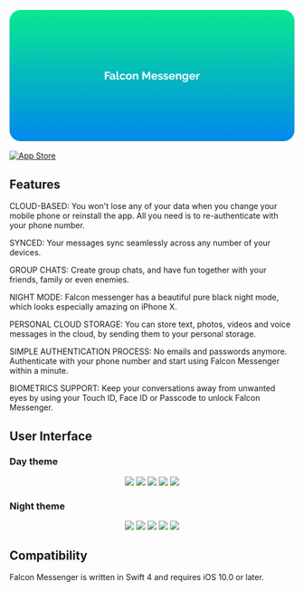 
<p align="center">
 <img src="https://raw.githubusercontent.com/RMizin/FalconMessenger/master/Screenshots/gitTitle.png" />
</p> 
<a target="_blank" href="https://itunes.apple.com/app/id1313765714"><img src="http://www.binpress.com/uploads/store33364/itunes-app-store-logo.png" width="290" height="100" alt="App Store" /></a>

## Features

CLOUD-BASED: You won't lose any of your data when you change your mobile phone or reinstall the app. All you need is to re-authenticate with your phone number.

SYNCED: Your messages sync seamlessly across any number of your devices.

GROUP CHATS: Create group chats, and have fun together with your friends, family or even enemies.

NIGHT MODE: Falcon messenger has a beautiful pure black night mode, which looks especially amazing on iPhone X.

PERSONAL CLOUD STORAGE: You can store text, photos, videos and voice messages in the cloud, by sending them to your personal storage.

SIMPLE AUTHENTICATION PROCESS: No emails and passwords anymore. Authenticate with your phone number and start using Falcon Messenger within a minute.

BIOMETRICS SUPPORT: Keep your conversations away from unwanted eyes by using your Touch ID, Face ID or Passcode to unlock Falcon Messenger.

## User Interface
### Day theme
<p align="center">

 <img src="https://raw.githubusercontent.com/RMizin/Falcon/master/Screenshots/5.8DarkWelcome.png?token=ASVYwtueoIyYtK32iWcGBeHCgei0dm4bks5bC8FfwA%3D%3D" width="171"/>
 <img src="https://raw.githubusercontent.com/RMizin/Falcon/master/Screenshots/5.8LightContacts.jpg?token=ASVYwuF9HmCxhU91WFATXbrvwgamIiK9ks5bC8HzwA%3D%3D" width="171"/>
 <img src="https://raw.githubusercontent.com/RMizin/Falcon/master/Screenshots/5.8LightChats.jpg?token=ASVYwhrMIqe5MUCbTSV643VeBRHmwF4kks5bC8HwwA%3D%3D" width="171"/>
 <img src="https://raw.githubusercontent.com/RMizin/Falcon/master/Screenshots/5.8LightGroupChat.jpg?token=ASVYwgWHiJ19KL3WjlwToqpfGWkJPyP9ks5bC8H1wA%3D%3D" width="171"/>
 <img src="https://raw.githubusercontent.com/RMizin/Falcon/master/Screenshots/5.8LightSettings.jpg?token=ASVYwjNLqOOCdrI9k7hP2uSqtlRsAvYKks5bC8H3wA%3D%3D" width="171"/>
</p>

### Night theme
<p align="center">
 <img src="https://raw.githubusercontent.com/RMizin/Falcon/master/Screenshots/5.8DarkWelcome.png?token=ASVYwtueoIyYtK32iWcGBeHCgei0dm4bks5bC8FfwA%3D%3D" width="171"/>
 <img src="https://raw.githubusercontent.com/RMizin/Falcon/master/Screenshots/5.8DarkContacts.jpg?token=ASVYwkvVBSOiHuzXuU3tytgeA4PIgNqMks5bC8EDwA%3D%3D" width="171"/>
 <img src="https://raw.githubusercontent.com/RMizin/Falcon/master/Screenshots/5.8DarkChats.jpg?token=ASVYwqIO4Sl1QYysco-uIx0e_4Itf11vks5bC8BkwA%3D%3D" width="171"/>
 <img src="https://raw.githubusercontent.com/RMizin/Falcon/master/Screenshots/5.8DarkGroupChat.jpg?token=ASVYwkOJq8hBZ_UmSNblfRBIYrS9rdT5ks5bC8EjwA%3D%3D" width="171"/>
 <img src="https://raw.githubusercontent.com/RMizin/Falcon/master/Screenshots/5.8DarkSettings.jpg?token=ASVYwjnRsOhTiipDxu-RDJoMdDsVDYqyks5bC8EmwA%3D%3D" width="171"/>
</p> 

## Compatibility
Falcon Messenger is written in Swift 4 and requires iOS 10.0 or later.
